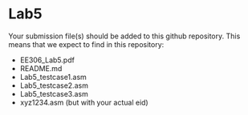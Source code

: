 # Lab5

Your submission file(s) should be added to this github repository.
This means that we expect to find in this repository:
 - EE306_Lab5.pdf
 - README.md
 - Lab5_testcase1.asm
 - Lab5_testcase2.asm
 - Lab5_testcase3.asm
 - xyz1234.asm (but with your actual eid)
